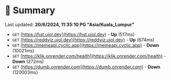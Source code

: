 # 📖 Summary
Last updated: **20/6/2024, 11:35:10 PG "Asia/Kuala_Lumpur"**

- `GET` [https://hst.ujol.dev](https://hst.ujol.dev) - **Up** (517ms)
- `GET` [https://reddviz.ujol.dev](https://reddviz.ujol.dev) - **Up** (674ms)
- `GET` [https://memeapi.cyclic.app](https://memeapi.cyclic.app) - **Down** (10021ms)
- `GET` [https://klik.onrender.com/health](https://klik.onrender.com/health) - **Down** (272ms)
- `GET` [https://dumb.onrender.com](https://dumb.onrender.com) - **Down** (120003ms)
